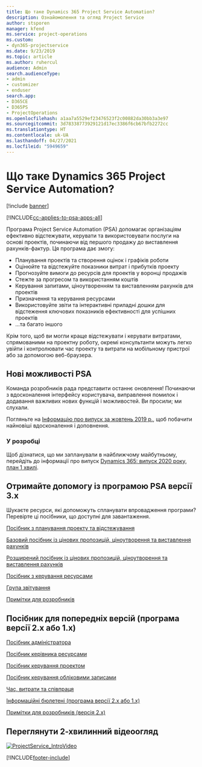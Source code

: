 ```yaml
---
title: Що таке Dynamics 365 Project Service Automation?
description: Ознайомолення та огляд Project Service
author: stsporen
manager: kfend
ms.service: project-operations
ms.custom:
- dyn365-projectservice
ms.date: 9/23/2019
ms.topic: article
ms.author: ruhercul
audience: Admin
search.audienceType:
- admin
- customizer
- enduser
search.app:
- D365CE
- D365PS
- ProjectOperations
ms.openlocfilehash: a1aa7a5529ef23476523f2c00882da30bb3a3e97
ms.sourcegitcommit: 3d78338773929121d17ec3386f6cb67bfb2272cc
ms.translationtype: HT
ms.contentlocale: uk-UA
ms.lasthandoff: 04/27/2021
ms.locfileid: "5949659"
---
```

# <a name="what-is-dynamics-365-project-service-automation"></a>Що таке Dynamics 365 Project Service Automation?

[!include [banner](../includes/psa-now-project-operations.md)]

[!INCLUDE[cc-applies-to-psa-apps-all](../includes/cc-applies-to-psa-apps-all.md)]

Програма Project Service Automation (PSA) допомагає організаціям ефективно відстежувати, керувати та використовувати послуги на основі проектів, починаючи від першого продажу до виставлення рахунків-фактур. Ця програма дає змогу:

- Планування проектів та створення оцінок і графіків роботи
- Оцінюйте та відстежуйте показники витрат і прибутків проекту
- Прогнозуйте вимоги до ресурсів для проектів у воронці продажів
- Стежте за прогресом та використанням коштів
- Керування запитами, ціноутворенням та виставленням рахунків для проектів
- Призначення та керування ресурсами
- Використовуйте звіти та інтерактивні приладні дошки для відстеження ключових показників ефективності для успішних проектів
- ...та багато іншого

Крім того, щоб ви могли краще відстежувати і керувати витратами, спрямованими на проектну роботу, окремі консультанти можуть легко увійти і контролювати час проекту та витрати на мобільному пристрої або за допомогою веб-браузера.

## <a name="whats-new-in-psa"></a>Нові можливості PSA
Команда розробників рада представити останнє оновлення! Починаючи з вдосконалення інтерфейсу користувача, виправлення помилок і додавання важливих нових функцій і можливостей. Ви просили; ми слухали.

Погляньте на [Інформацію про випуск за жовтень 2019 р.](/dynamics365-release-plan/2019wave2/index), щоб побачити найновіші вдосконалення і доповнення.

### <a name="in-development"></a>У розробці
Щоб дізнатися, що ми запланували в найближчому майбутньому, перейдіть до інформації про випуск [Dynamics 365: випуск 2020 року, план 1 хвилі](/dynamics365-release-plan/2020wave1/index).

## <a name="get-help-with-psa-version-3x"></a>Отримайте допомогу із програмою PSA версії 3.x
Шукаєте ресурси, які допоможуть спланувати впровадження програми? Перевірте ці посібники, що доступні для завантаження.

 [Посібник з планування проекту та відстежування](../psa/implementation-guides/project-planning-tracking.md)

 [Базовий посібник із цінових пропозицій, ціноутворення та виставлення рахунків](../psa/implementation-guides/begin-quoting-pricing-billing.md)

 [Розширений посібник із цінових пропозицій, ціноутворення та виставлення рахунків](../psa/implementation-guides/adv-quoting-pricing-billing.md)

 [Посібник з керування ресурсами](../psa/implementation-guides/resource-management-guide.md)

 [Група звітування](../psa/implementation-guides/reporting-guide.md)

 [Примітки для розробників](../psa/developer-guides/overview-dev-notes-v3.x.md)

## <a name="guidance-for-earlier-versions-app-version-2x-or-1x"></a>Посібник для попередніх версій (програма версії 2.x або 1.x)
 [Посібник адміністратора](../psa/admin-guide.md)

 [Посібник керівника ресурсами](../psa/resource-manager-guide.md)

 [Посібник керування проектом](../psa/project-manager-guide.md)

 [Посібник керування обліковими записами](../psa/account-manager-guide.md)

 [Час, витрати та співпраця](../psa/time-expense-collaboration-guide.md)

 [Інформаційні бюлетені (програма версії 2.x або 1.x)](../psa/white-papers.md)

 [Примітки для розробників (версія 2.x)](../psa/developer-guides/add-custom-qoi-forms-v2.x.md)

 ## <a name="watch-a-2-minute-overview-video"></a>Переглянути 2-хвилинний відеоогляд
 <a name="heroArea"></a> [![ProjectService_IntroVideo](../psa/media/project-service-intro-video.png "ProjectService_IntroVideo")](https://go.microsoft.com/fwlink/p/?LinkId=799457)




[!INCLUDE[footer-include](../includes/footer-banner.md)]